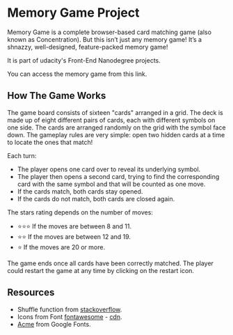 # Memory Game Project

Memory Game is a complete browser-based card matching game (also known as Concentration). But this isn’t just any memory game! It’s a shnazzy, well-designed, feature-packed memory game!

It is part of udacity's Front-End Nanodegree projects.

You can access the memory game from this link.

## How The Game Works

The game board consists of sixteen "cards" arranged in a grid. The deck is made up of eight different pairs of cards, each with 
different symbols on one side. The cards are arranged randomly on the grid with the symbol face down. The gameplay rules are very
simple: open two hidden cards at a time to locate the ones that match!

Each turn:

* The player opens one card over to reveal its underlying symbol.
* The player then opens a second card, trying to find the corresponding card with the same symbol       and that will be counted as one move.
* If the cards match, both cards stay opened.
* If the cards do not match, both cards are closed again.

The stars rating depends on the number of moves:
*  :star::star::star: If the moves  are between 8 and 11.
* :star::star: If the moves  are between 12 and 19.
* :star: If the moves  are  20 or more.

The game ends once all cards have been correctly matched.
The player could restart the game at any time by clicking on the restart icon.

## Resources

* Shuffle function from [stackoverflow](http://stackoverflow.com/a/2450976).
* Icons from Font [fontawesome](https://fontawesome.com/v4.7.0/icons/) - [cdn](https://maxcdn.bootstrapcdn.com/font-awesome/4.6.1/css/font-awesome.min.css).
* [Acme](https://fonts.google.com/specimen/Acme) from Google Fonts.

